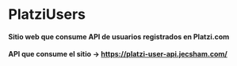 # PlatziUsers
#### Sitio web que consume API de usuarios registrados en Platzi.com
**API que consume el sitio -> https://platzi-user-api.jecsham.com/**
